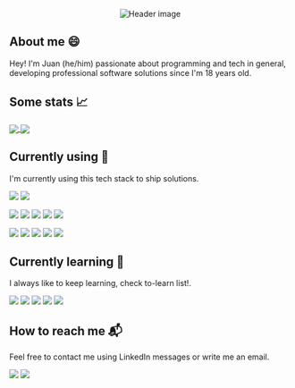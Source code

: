 <p  align="center">
  <img src="https://i.imgur.com/DzmaEgF.png" alt="Header image">
</p>

## About me 😄

Hey! I'm Juan (he/him) passionate about programming and tech in general, developing professional software solutions since I'm 18 years old.

## Some stats 📈

<a href="https://github.com/anuraghazra/github-readme-stats">
  <img align="center" src="https://github-readme-stats.vercel.app/api?username=angarita-dev&show_icons=true&include_all_commits=true&hide=stars,issues,contributed" />
</a>
<a href="https://github.com/anuraghazra/convoychat">
  <img align="center" src="https://github-readme-stats.vercel.app/api/top-langs/?username=angarita-dev&layout=compact" />
</a>

## Currently using 🔧
I'm currently using this tech stack to ship solutions.

[![](https://img.shields.io/badge/OS-Linux-informational?style=flat&logo=Linux&logoColor=white&color=FCC624)](https://www.linux.org/pages/download/)
[![](https://img.shields.io/badge/Editor-Vim-informational?style=flat&logo=Vim&logoColor=white&color=019733)](https://www.vim.org/)

[![](https://img.shields.io/badge/Code-JavaScript-informational?style=flat&logo=JavaScript&logoColor=white&color=F7DF1E)](https://www.javascript.com/)
[![](https://img.shields.io/badge/Code-Ruby-informational?style=flat&logo=Ruby&logoColor=white&color=CC342D)](https://www.ruby-lang.org/es/)
[![](https://img.shields.io/badge/Code-Ruby%20on%20Rails-informational?style=flat&logo=Ruby-on-rails&logoColor=white&color=CC0000)](https://rubyonrails.org/)
[![](https://img.shields.io/badge/Code-React-informational?style=flat&logo=React&logoColor=white&color=61DAFB)](https://reactjs.org/)
[![](https://img.shields.io/badge/Code-Redux-informational?style=flat&logo=Redux&logoColor=white&color=764ABC)](https://redux.js.org/)

[![](https://img.shields.io/badge/Shell-Oh%20My%20Zsh-informational?style=flat&logo=gnu-bash&logoColor=white&color=75ffac)](https://ohmyz.sh/)
[![](https://img.shields.io/badge/Tools-Heroku-informational?style=flat&logo=heroku&logoColor=white&color=430098)](https://dashboard.heroku.com/)
[![](https://img.shields.io/badge/Tools-Postman-informational?style=flat&logo=postman&logoColor=white&color=FF6C37)](https://www.postman.com/)
[![](https://img.shields.io/badge/Tools-MongoDB-informational?style=flat&logo=mongodb&logoColor=white&color=47A248)](https://www.mongodb.com/)
[![](https://img.shields.io/badge/Tools-Postgresql-informational?style=flat&logo=postgresql&logoColor=white&color=336791)](https://www.postgresql.org/)

## Currently learning 📖
I always like to keep learning, check to-learn list!.

[![](https://img.shields.io/badge/Code-GraphQL-informational?style=flat&logo=graphql&logoColor=white&color=E10098)](https://graphql.org/)
[![](https://img.shields.io/badge/Tools-Kubernetes-informational?style=flat&logo=kubernetes&logoColor=white&color=326CE5)](https://kubernetes.io/)
[![](https://img.shields.io/badge/Code-Node.js-informational?style=flat&logo=node.js&logoColor=white&color=339933)](https://nodejs.org/)
[![](https://img.shields.io/badge/Code-Deno-informational?style=flat&logo=deno&logoColor=white&color=000)](https://deno.land/)
[![](https://img.shields.io/badge/Code-Rust-informational?style=flat&logo=rust&logoColor=white&color=000000)](https://www.rust-lang.org/)

## How to reach me 📬
Feel free to contact me using LinkedIn messages or write me an email.

[![](https://img.shields.io/badge/Lets%20connect-informational?style=flat&logo=linkedin&logoColor=white)](https://www.linkedin.com/in/juan-manuel-escobar-angarita-643593186/)
[![](https://img.shields.io/badge/-Email%20me-informational?style=flat&color=D14836&logo=gmail&logoColor=white)](mailto:angarita.dev@gmail.com)
